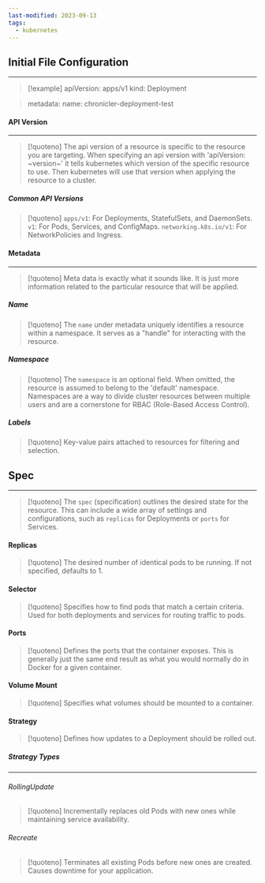 ```yaml
---
last-modified: 2023-09-13
tags:
  - kubernetes
---
```

## Initial File Configuration
---
> [!example]
> apiVersion: apps/v1
kind: Deployment

>metadata:
  name: chronicler-deployment-test
#### API Version
---
> [!quoteno]
> The api version of a resource is specific to the resource you are targeting. When specifying an api version with 'apiVersion: ~version~' it tells kubernetes which version of the specific resource to use. Then kubernetes will use that version when applying the resource to a cluster. 

##### Common API Versions

> [!quoteno]
> `apps/v1`: For Deployments, StatefulSets, and DaemonSets.
> `v1`: For Pods, Services, and ConfigMaps.
> `networking.k8s.io/v1`: For NetworkPolicies and Ingress.

#### Metadata
---
> [!quoteno]
> Meta data is exactly what it sounds like. It is just more information related to the particular resource that will be applied.

##### Name

> [!quoteno]
> The `name` under metadata uniquely identifies a resource within a namespace. It serves as a "handle" for interacting with the resource.

##### Namespace

> [!quoteno] 
> The `namespace` is an optional field. When omitted, the resource is assumed to belong to the 'default' namespace. Namespaces are a way to divide cluster resources between multiple users and are a cornerstone for RBAC (Role-Based Access Control).

##### Labels

> [!quoteno]
> Key-value pairs attached to resources for filtering and selection.

## Spec
---
> [!quoteno]
> The `spec` (specification) outlines the desired state for the resource. This can include a wide array of settings and configurations, such as `replicas` for Deployments or `ports` for Services.

#### Replicas

> [!quoteno]
> The desired number of identical pods to be running. If not specified, defaults to 1.

#### Selector

> [!quoteno]
> Specifies how to find pods that match a certain criteria. Used for both deployments and services for routing traffic to pods.

#### Ports

> [!quoteno]
> Defines the ports that the container exposes. This is generally just the same end result as what you would normally do in Docker for a given container.

#### Volume Mount

> [!quoteno]
> Specifies what volumes should be mounted to a container.

#### Strategy

> [!quoteno]
> Defines how updates to a Deployment should be rolled out.

##### Strategy Types
---
###### RollingUpdate

> [!quoteno]
> Incrementally replaces old Pods with new ones while maintaining service availability. 
###### Recreate

> [!quoteno]
> Terminates all existing Pods before new ones are created. Causes downtime for your application.

